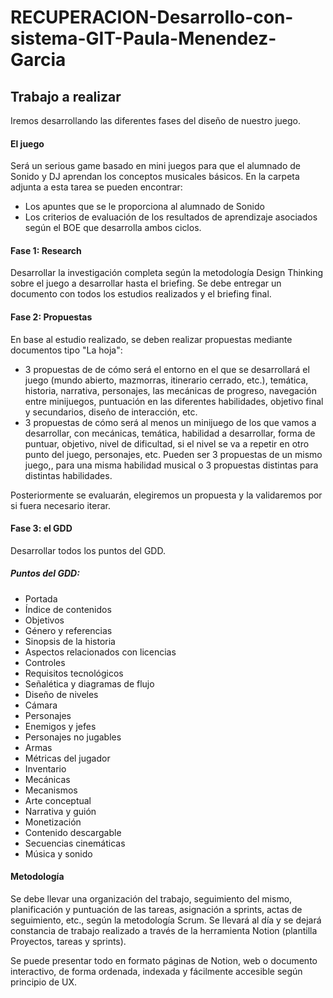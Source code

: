 # RECUPERACION-Desarrollo-con-sistema-GIT-Paula-Menendez-Garcia
## Trabajo a realizar
Iremos desarrollando las diferentes fases del diseño de nuestro juego.

#### El juego
Será un serious game basado en mini juegos para que el alumnado de Sonido y DJ aprendan los conceptos musicales básicos. En la carpeta adjunta a esta tarea se pueden encontrar:

- Los apuntes que se le proporciona al alumnado de Sonido
- Los criterios de evaluación de los resultados de aprendizaje asociados según el BOE que desarrolla ambos ciclos.

#### Fase 1: Research
Desarrollar la investigación completa según la metodología Design Thinking sobre el juego a desarrollar hasta el briefing. Se debe entregar un documento con todos los estudios realizados y el briefing final.

#### Fase 2: Propuestas
En base al estudio realizado, se deben realizar propuestas mediante documentos tipo "La hoja":

- 3 propuestas de de cómo será el entorno en el que se desarrollará el juego (mundo abierto, mazmorras, itinerario cerrado, etc.), temática, historia, narrativa, personajes, las mecánicas de progreso, navegación entre minijuegos, puntuación en las diferentes habilidades, objetivo final y secundarios, diseño de interacción, etc.
- 3 propuestas de cómo será al menos un minijuego de los que vamos a desarrollar, con mecánicas, temática, habilidad a desarrollar, forma de puntuar, objetivo, nivel de dificultad, si el nivel se va a repetir en otro punto del juego, personajes, etc. Pueden ser 3 propuestas de un mismo juego,, para una misma habilidad musical o 3 propuestas distintas para distintas habilidades.

Posteriormente se evaluarán, elegiremos un propuesta y la validaremos por si fuera necesario iterar.

#### Fase 3: el GDD
Desarrollar todos los puntos del GDD.

##### Puntos del GDD:
- Portada
- Índice de contenidos
- Objetivos
- Género y referencias
- Sinopsis de la historia
- Aspectos relacionados con licencias
- Controles
- Requisitos tecnológicos
- Señalética y diagramas de flujo
- Diseño de niveles
- Cámara
- Personajes
- Enemigos y jefes
- Personajes no jugables
- Armas
- Métricas del jugador
- Inventario
- Mecánicas
- Mecanismos
- Arte conceptual
- Narrativa y guión
- Monetización
- Contenido descargable
- Secuencias cinemáticas
- Música y sonido
#### Metodología
Se debe llevar una organización del trabajo, seguimiento del mismo, planificación y puntuación de las tareas, asignación a sprints, actas de seguimiento, etc., según la metodología Scrum. Se llevará al día y se dejará constancia de trabajo realizado a través de la herramienta Notion (plantilla Proyectos, tareas y sprints).

Se puede presentar todo en formato páginas de Notion, web o documento interactivo, de forma ordenada, indexada y fácilmente accesible según principio de UX.